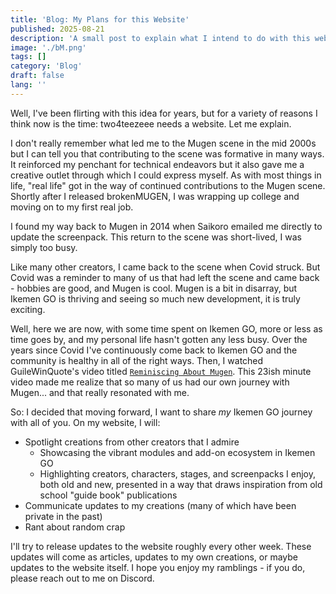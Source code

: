 ```yaml
---
title: 'Blog: My Plans for this Website'
published: 2025-08-21
description: 'A small post to explain what I intend to do with this website.'
image: './bM.png'
tags: []
category: 'Blog'
draft: false 
lang: ''
---
```


Well, I've been flirting with this idea for years, but for a variety of reasons I think now is the time: two4teezeee needs a website.
Let me explain.

I don't really remember what led me to the Mugen scene in the mid 2000s but I can tell you that contributing to the scene was formative in many ways.
It reinforced my penchant for technical endeavors but it also gave me a creative outlet through which I could express myself.
As with most things in life, "real life" got in the way of continued contributions to the Mugen scene. 
Shortly after I released brokenMUGEN, I was wrapping up college and moving on to my first real job.

I found my way back to Mugen in 2014 when Saikoro emailed me directly to update the screenpack. 
This return to the scene was short-lived, I was simply too busy.

Like many other creators, I came back to the scene when Covid struck.
But Covid was a reminder to many of us that had left the scene and came back - hobbies are good, and Mugen is cool.
Mugen is a bit in disarray, but Ikemen GO is thriving and seeing so much new development, it is truly exciting.

Well, here we are now, with some time spent on Ikemen GO, more or less as time goes by, and my personal life hasn't gotten any less busy.
Over the years since Covid I've continuously come back to Ikemen GO and the community is healthy in all of the right ways.
Then, I watched GuileWinQuote's video titled [`Reminiscing About Mugen`](https://www.youtube.com/watch?v=kIP4pNMp1lE&pp=ygULZ3VpbGUgbXVnZW4%3D).
This 23ish minute video made me realize that so many of us had our own journey with Mugen... and that really resonated with me.

So: I decided that moving forward, I want to share *my* Ikemen GO journey with all of you.
On my website, I will:
- Spotlight creations from other creators that I admire
    - Showcasing the vibrant modules and add-on ecosystem in Ikemen GO
    - Highlighting creators, characters, stages, and screenpacks I enjoy, both old and new, presented in a way that draws inspiration from old school "guide book" publications
- Communicate updates to my creations (many of which have been private in the past)
- Rant about random crap

I'll try to release updates to the website roughly every other week.
These updates will come as articles, updates to my own creations, or maybe updates to the website itself.
I hope you enjoy my ramblings - if you do, please reach out to me on Discord.